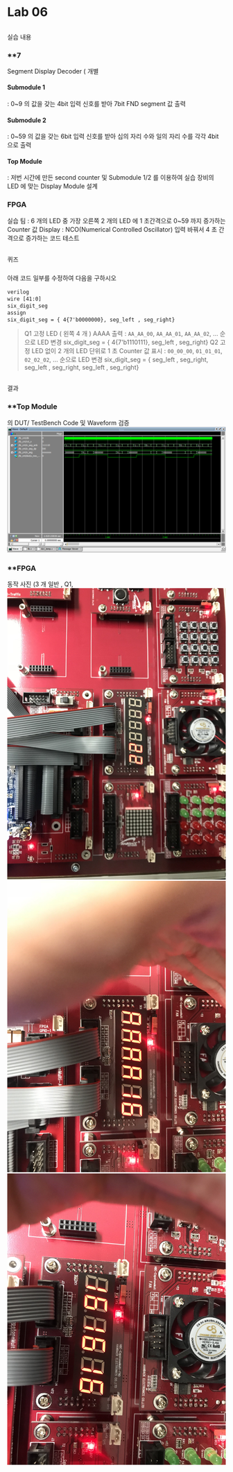 # Lab 06
##
실습 내용
### **7
Segment Display Decoder ( 개별
#### **Submodule 1**
: 0~9
의 값을 갖는 4bit 입력 신호를 받아 7bit FND segment 값 출력
#### **Submodule 2**
: 0~59
의 값을 갖는 6bit 입력 신호를 받아 십의 자리 수와 일의 자리 수를 각각 4bit 으로 출력
#### **Top Module**
:
저번 시간에 만든 second counter 및 Submodule 1/2 를 이용하여 실습 장비의 LED 에 맞는 Display Module 설계
### FPGA
실습 팀
: 6
개의 LED 중 가장 오른쪽 2 개의 LED 에 1 초간격으로 0~59 까지 증가하는 Counter 값 Display
: NCO(Numerical Controlled Oscillator)
입력 바꿔서 4 초 간격으로 증가하는 코드 테스트
##
퀴즈
###
아래 코드 일부를 수정하여 다음을 구하시오
```
verilog
wire [41:0]
six_digit_seg
assign
six_digit_seg = { 4{7'b0000000}, seg_left , seg_right}
```
> Q1
고정 LED ( 왼쪽 4 개 ) AAAA 출력
: `AA_AA_00`, `AA_AA_01`, `AA_AA_02`, …
순으로 LED 변경
six_digit_seg = { 4{7'b1110111}, seg_left , seg_right}
> Q2
고정 LED 없이 2 개의 LED 단위로 1 초 Counter 값 표시
: `00_00_00`, `01_01_01`, `02_02_02`, …
순으로 LED 변경
six_digit_seg = { seg_left , seg_right, seg_left , seg_right, seg_left , seg_right}
##
결과
### **Top Module
의 DUT/ TestBench Code 및 Waveform 검증
![](https://github.com/MayBMore/Practice06/blob/master/waveform.PNG)
### **FPGA
동작 사진 (3 개 일반 , Q1,
![](https://github.com/MayBMore/Practice06/blob/master/KakaoTalk_20191104_185054394.jpg)
![](https://github.com/MayBMore/Practice06/blob/master/KakaoTalk_20191104_185053366.jpg)
![](https://github.com/MayBMore/Practice06/blob/master/KakaoTalk_20191104_185052355.jpg)
<!--stackedit_data:
eyJoaXN0b3J5IjpbLTE0OTEzOTMxMjVdfQ==
-->

